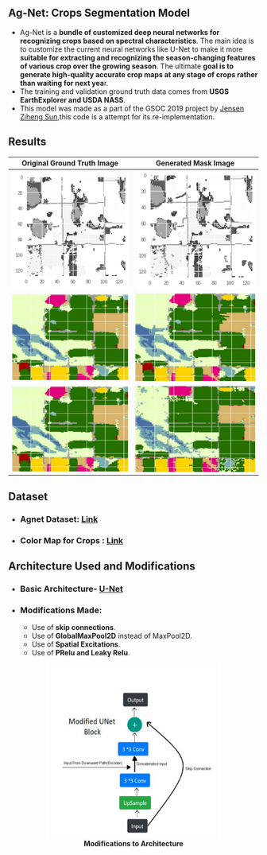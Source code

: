 ## Ag-Net: Crops Segmentation Model
- Ag-Net is a **bundle of customized deep neural networks for recognizing crops based on spectral characteristics**. The main idea is to customize the current neural networks like U-Net to make it more **suitable for extracting and recognizing the season-changing features of various crop over the growing season**. The ultimate **goal is to generate high-quality accurate crop maps at any stage of crops rather than waiting for next yea**r. 
- The training and validation ground truth data comes from **USGS EarthExplorer and USDA NASS**.
- This model was made as a part of the GSOC 2019 project by [Jensen Ziheng Sun](https://github.com/ZihengSun/Ag-Net),this code is a attempt for its re-implementation.

## Results

| **Original Ground Truth Image** | **Generated Mask Image** |
| ------------- | ------------- |
| ![real1](https://github.com/AdiNarendra98/AI-for-Environment/blob/main/02.%20AgNet-Crop%20Categories%20Segemention/Images/real2.png) | ![real1](https://github.com/AdiNarendra98/AI-for-Environment/blob/main/2.%20AgNet-Crop%20Categories%20Segemention/Images/pred1.png)  |
| ![real1](https://github.com/AdiNarendra98/AI-for-Environment/blob/main/02.%20AgNet-Crop%20Categories%20Segemention/Images/real1.png)  | ![pred2](https://github.com/AdiNarendra98/AI-for-Environment/blob/main/2.%20AgNet-Crop%20Categories%20Segemention/Images/pred2.png)  |
| ![real3](https://github.com/AdiNarendra98/AI-for-Environment/blob/main/02.%20AgNet-Crop%20Categories%20Segemention/Images/real3.png)  |  ![pred3](https://github.com/AdiNarendra98/AI-for-Environment/blob/main/02.%20AgNet-Crop%20Categories%20Segemention/Images/pred3.png)  |

## Dataset
- ### Agnet Dataset: [Link](https://github.com/ZihengSun/Ag-Net-Dataset)
- ### Color Map for Crops : [Link](https://github.com/ZihengSun/Ag-Net-Dataset/blob/master/colormap.py)

## Architecture Used and Modifications
- ### Basic Architecture- [**U-Net**](https://nn.labml.ai/unet/index.html)

- ### Modifications Made:
   * Use of **skip connections**.
   * Use of **GlobalMaxPool2D** instead of MaxPool2D.
   * Use of **Spatial Excitations**.
   * Use of **PRelu and Leaky Relu**.

<p align="center">
<img src="https://github.com/AdiNarendra98/AI-for-Environment/blob/main/02.%20AgNet-Crop%20Categories%20Segemention/Images/Model%20Modifications.png" width="350" height="350"><br>
<b>Modifications to Architecture</b><br>
</p>

